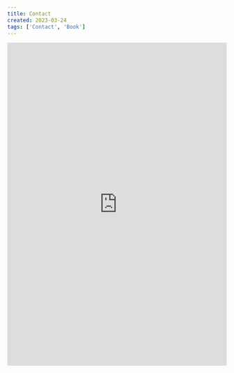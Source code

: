 ```yaml
---
title: Contact
created: 2023-03-24
tags: ['Contact', 'Book']
---
```


<iframe style="background:none;" height="740" width="100%" frameborder="0" allowfullscreen="" src="https://app.usemotion.com/meet/csaladenes/meeting"></iframe>

